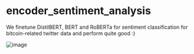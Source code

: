 # encoder_sentiment_analysis
We finetune DistilBERT, BERT and RoBERTa for sentiment classification for bitcoin-related twitter data and perform quite good :)

![image](https://github.com/user-attachments/assets/2a6b1cb8-d0ef-44c5-b3da-34e9dce3103a)

